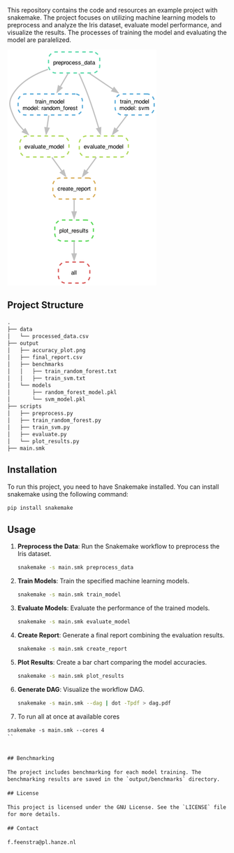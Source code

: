 


This repository contains the code and resources an example project with snakemake. The project focuses on utilizing machine learning models to preprocess and analyze the Iris dataset, evaluate model performance, and visualize the results. The processes of training the model and evaluating the model are paralelized. 

![DAG](train_model_example/dag.png)


## Project Structure


```plaintext
.
├── data
│   └── processed_data.csv
├── output
│   ├── accuracy_plot.png
│   ├── final_report.csv
│   ├── benchmarks
│   │   ├── train_random_forest.txt
│   │   ├── train_svm.txt
│   └── models
│       ├── random_forest_model.pkl
│       └── svm_model.pkl
├── scripts
│   ├── preprocess.py
│   ├── train_random_forest.py
│   ├── train_svm.py
│   ├── evaluate.py
│   └── plot_results.py
├── main.smk
```

## Installation

To run this project, you need to have Snakemake installed. You can install snakemake using the following command:

```sh
pip install snakemake 
```

## Usage


1. **Preprocess the Data**: Run the Snakemake workflow to preprocess the Iris dataset.
    ```sh
    snakemake -s main.smk preprocess_data
    ```

2. **Train Models**: Train the specified machine learning models.
    ```sh
    snakemake -s main.smk train_model
    ```

3. **Evaluate Models**: Evaluate the performance of the trained models.
    ```sh
    snakemake -s main.smk evaluate_model
    ```

4. **Create Report**: Generate a final report combining the evaluation results.
    ```sh
    snakemake -s main.smk create_report
    ```

5. **Plot Results**: Create a bar chart comparing the model accuracies.
    ```sh
    snakemake -s main.smk plot_results
    ```

6. **Generate DAG**: Visualize the workflow DAG.
    ```sh
    snakemake -s main.smk --dag | dot -Tpdf > dag.pdf
    ```
    
 7. To run all at once at available cores
 ```
 snakemake -s main.smk --cores 4
 ``
    

## Benchmarking

The project includes benchmarking for each model training. The benchmarking results are saved in the `output/benchmarks` directory.

## License

This project is licensed under the GNU License. See the `LICENSE` file for more details.

## Contact

f.feenstra@pl.hanze.nl

